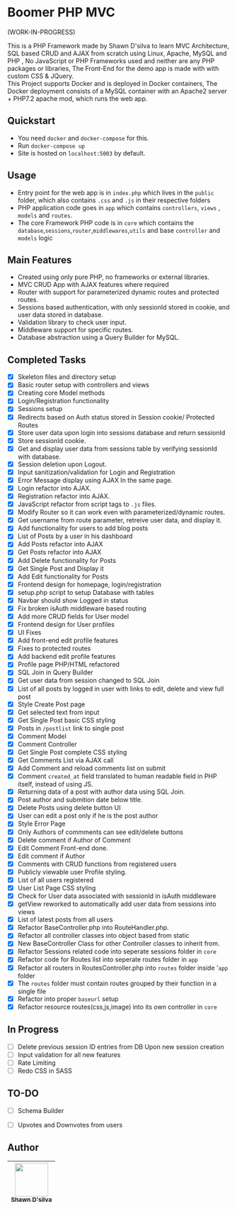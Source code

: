 
# Boomer PHP MVC

(WORK-IN-PROGRESS)

This is a PHP Framework made by Shawn D'silva to learn MVC Architecture, SQL based CRUD and AJAX from scratch using Linux, Apache, MySQL and PHP , No JavaScript or PHP Frameworks used and neither are any PHP packages or libraries, The Front-End for the demo app is made with with custom CSS & JQuery.
</br>
This Project supports Docker and is deployed in Docker containers, The Docker deployment consists of a MySQL container with an Apache2 server + PHP7.2 apache mod, which runs the web app.

## Quickstart

- You need `docker` and `docker-compose` for this.
- Run `docker-compose up`
- Site is hosted on `localhost:5003` by default.

## Usage

- Entry point for the web app is in `index.php` which lives in the `public` folder, which also contains `.css` and `.js` in their respective folders
- PHP application code goes in `app` which contains `controllers`, `views` , `models` and `routes`.
- The core Framework PHP code is in `core` which contains the `database`,`sessions`,`router`,`middlewares`,`utils` and base `controller` and `models` logic

## Main Features

- Created using only pure PHP, no frameworks or external libraries.
- MVC CRUD App with AJAX features where required
- Router with support for parameterized dynamic routes and protected routes.
- Sessions based authentication, with only sessionId stored in cookie, and user data stored in database.
- Validation library to check user input.
- Middleware support for specific routes.
- Database abstraction using a Query Builder for MySQL.

## Completed Tasks

- [x] Skeleton files and directory setup
- [x] Basic router setup with controllers and views
- [x] Creating core Model methods
- [x] Login/Registration functionality
- [x] Sessions setup
- [x] Redirects based on Auth status stored in Session cookie/ Protected Routes
- [x] Store user data upon login into sessions database and return sessionId
- [x] Store sessionId cookie.
- [x] Get and display user data from sessions table by verifying sessionId with database.
- [x] Session deletion upon Logout.
- [x] Input sanitization/validation for Login and Registration
- [x] Error Message display using AJAX In the same page.
- [x] Login refactor into AJAX.
- [x] Registration refactor into AJAX.
- [x] JavaScript refactor from script tags to `.js` files.
- [x] Modify Router so it can work even with parameterized/dynamic routes.
- [x] Get username from route parameter, retreive user data, and display it.
- [x] Add functionality for users to add blog posts
- [x] List of Posts by a user in his dashboard
- [x] Add Posts refactor into AJAX
- [x] Get Posts refactor into AJAX
- [x] Add Delete functionality for Posts
- [x] Get Single Post and Display it
- [x] Add Edit functionality for Posts
- [x] Frontend design for homepage, login/registration
- [x] setup.php script to setup Database with tables
- [x] Navbar should show Logged in status
- [x] Fix broken isAuth middleware based routing
- [x] Add more CRUD fields for User model
- [x] Frontend design for User profiles
- [x] UI Fixes
- [x] Add front-end edit profile features
- [x] Fixes to protected routes
- [x] Add backend edit profile features
- [x] Profile page PHP/HTML refactored
- [x] SQL Join in Query Builder
- [x] Get user data from session changed to SQL Join
- [x] List of all posts by logged in user with links to edit, delete and view full post
- [x] Style Create Post page
- [x] Get selected text from input
- [x] Get Single Post basic CSS styling
- [x] Posts in `/postlist` link to single post
- [x] Comment Model
- [x] Comment Controller
- [x] Get Single Post complete CSS styling
- [x] Get Comments List via AJAX call
- [x] Add Comment and reload comments list on submit
- [x] Comment `created_at` field translated to human readable field in PHP itself, instead of using JS.
- [x] Returning data of a post with author data using SQL Join.
- [x] Post author and submition date below title.
- [x] Delete Posts using delete button UI
- [x] User can edit a post only if he is the post author
- [x] Style Error Page
- [x] Only Authors of commments can see edit/delete buttons
- [x] Delete comment if Author of Comment
- [x] Edit Comment Front-end done.
- [x] Edit comment if Author
- [x] Comments with CRUD functions from registered users
- [x] Publicly viewable user Profile styling.
- [x] List of all users registered
- [x] User List Page CSS styling
- [x] Check for User data associated with sessionId in isAuth middleware
- [x] getView reworked to automatically add user data from sessions into views
- [x] List of latest posts from all users
- [x] Refactor BaseController.php into RouteHandler.php.
- [x] Refactor all controller classes into object based from static
- [x] New BaseController Class for other Controller classes to inherit from.
- [x] Refactor Sessions related code into  seperate sessions folder in `core`
- [x] Refactor code for Routes list into seperate routes folder in `app`
- [x] Refactor all routers in RoutesController.php into `routes` folder inside '`app` folder
- [x] The `routes` folder must contain routes grouped by their function in a single file
- [x] Refactor into proper `baseurl` setup
- [x] Refactor resource routes(css,js,image) into its own controller in `core`

## In Progress


- [ ] Delete previous session ID entries from DB Upon new session creation
- [ ] Input validation for all new features
- [ ] Rate Limiting
- [ ] Redo CSS in SASS

## TO-DO

- [ ] Schema Builder
- [ ] Upvotes and Downvotes from users


## Author

<!-- ALL-CONTRIBUTORS-LIST:START - Do not remove or modify this section -->
| [<img src="https://avatars0.githubusercontent.com/u/33859225?s=460&u=797dc9181252488a9c325fca842898c24ff28688&v=4" width="75px;"/><br /><sub>Shawn D'silva</sub>](https://www.shawndsilva.com)<br /> |
| :---: |
<!-- ALL-CONTRIBUTORS-LIST:END -->
